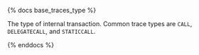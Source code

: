 {% docs base_traces_type %}

The type of internal transaction. Common trace types are `CALL`, `DELEGATECALL`, and `STATICCALL`.

{% enddocs %}